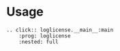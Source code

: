 # Usage

```{eval-rst}
.. click:: loglicense.__main__:main
    :prog: loglicense
    :nested: full
```
